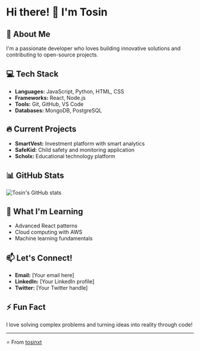 # Hi there! 👋 I'm Tosin

## 🚀 About Me
I'm a passionate developer who loves building innovative solutions and contributing to open-source projects.

## 💻 Tech Stack
- **Languages:** JavaScript, Python, HTML, CSS
- **Frameworks:** React, Node.js
- **Tools:** Git, GitHub, VS Code
- **Databases:** MongoDB, PostgreSQL

## 🔥 Current Projects
- **SmartVest:** Investment platform with smart analytics
- **SafeKid:** Child safety and monitoring application
- **Scholx:** Educational technology platform

## 📊 GitHub Stats
![Tosin's GitHub stats](https://github-readme-stats.vercel.app/api?username=tosinxt&show_icons=true&theme=radical)

## 🌱 What I'm Learning
- Advanced React patterns
- Cloud computing with AWS
- Machine learning fundamentals

## 📫 Let's Connect!
- **Email:** [Your email here]
- **LinkedIn:** [Your LinkedIn profile]
- **Twitter:** [Your Twitter handle]

## ⚡ Fun Fact
I love solving complex problems and turning ideas into reality through code!

---
⭐️ From [tosinxt](https://github.com/tosinxt)
